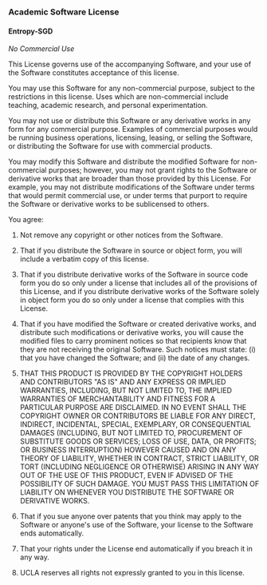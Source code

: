### Academic Software License

####  Entropy-SGD

*No Commercial Use*

This License governs use of the accompanying Software, and your use of the Software constitutes acceptance of this license.

You may use this Software for any non-commercial purpose, subject to the restrictions in this license. Uses which are non-commercial include teaching, academic research, and personal experimentation.

You may not use or distribute this Software or any derivative works in any form for any commercial purpose. Examples of commercial purposes would be running business operations, licensing, leasing, or selling the Software, or distributing the Software for use with commercial products.

You may modify this Software and distribute the modified Software for non-commercial purposes; however, you may not grant rights to the Software or derivative works that are broader than those provided by this License. For example, you may not distribute modifications of the Software under terms that would permit commercial use, or under terms that purport to require the Software or derivative works to be sublicensed to others.

You agree:

1. Not remove any copyright or other notices from the Software.

2. That if you distribute the Software in source or object form, you will include a verbatim copy of this license.

3. That if you distribute derivative works of the Software in source code form you do so only under a license that includes all of the provisions of this License, and if you distribute derivative works of the Software solely in object form you do so only under a license that complies with this License.

4. That if you have modified the Software or created derivative works, and distribute such modifications or derivative works, you will cause the modified files to carry prominent notices so that recipients know that they are not receiving the original Software. Such notices must state: (i) that you have changed the Software; and (ii) the date of any changes.

5. THAT THIS PRODUCT IS PROVIDED BY THE COPYRIGHT HOLDERS AND CONTRIBUTORS "AS IS" AND ANY EXPRESS OR IMPLIED WARRANTIES, INCLUDING, BUT NOT LIMITED TO, THE IMPLIED WARRANTIES OF MERCHANTABILITY AND FITNESS FOR A PARTICULAR PURPOSE ARE DISCLAIMED. IN NO EVENT SHALL THE COPYRIGHT OWNER OR CONTRIBUTORS BE LIABLE FOR ANY DIRECT, INDIRECT, INCIDENTAL, SPECIAL, EXEMPLARY, OR CONSEQUENTIAL DAMAGES (INCLUDING, BUT NOT LIMITED TO, PROCUREMENT OF SUBSTITUTE GOODS OR SERVICES; LOSS OF USE, DATA, OR PROFITS; OR BUSINESS INTERRUPTION) HOWEVER CAUSED AND ON ANY THEORY OF LIABILITY, WHETHER IN CONTRACT, STRICT LIABILITY, OR TORT (INCLUDING NEGLIGENCE OR OTHERWISE) ARISING IN ANY WAY OUT OF THE USE OF THIS PRODUCT, EVEN IF ADVISED OF THE POSSIBILITY OF SUCH DAMAGE.  YOU MUST PASS THIS LIMITATION OF LIABILITY ON WHENEVER YOU DISTRIBUTE THE SOFTWARE OR DERIVATIVE WORKS.

6. That if you sue anyone over patents that you think may apply to the Software or anyone's use of the Software, your license to the Software ends automatically.

7. That your rights under the License end automatically if you breach it in any way.

8. UCLA reserves all rights not expressly granted to you in this license.
